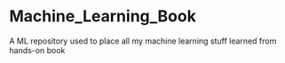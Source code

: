 # Machine_Learning_Book
A ML repository used to place all my machine learning stuff learned from hands-on book
